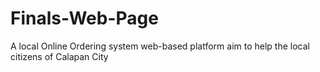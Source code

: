 # Finals-Web-Page
A local Online Ordering system web-based platform aim to help the local citizens of Calapan City
